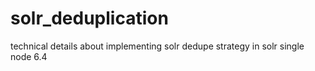 # solr_deduplication
technical details about implementing solr dedupe strategy in solr single node 6.4
